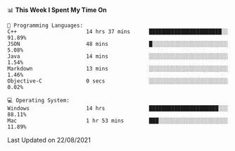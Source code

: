 
<!--START_SECTION:waka-->
📊 **This Week I Spent My Time On** 

```text
💬 Programming Languages: 
C++                      14 hrs 37 mins      ███████████████████████░░   91.89% 
JSON                     48 mins             █░░░░░░░░░░░░░░░░░░░░░░░░   5.08% 
Java                     14 mins             ░░░░░░░░░░░░░░░░░░░░░░░░░   1.54% 
Markdown                 13 mins             ░░░░░░░░░░░░░░░░░░░░░░░░░   1.46% 
Objective-C              0 secs              ░░░░░░░░░░░░░░░░░░░░░░░░░   0.02%

💻 Operating System: 
Windows                  14 hrs              ██████████████████████░░░   88.11% 
Mac                      1 hr 53 mins        ███░░░░░░░░░░░░░░░░░░░░░░   11.89%

```


 Last Updated on 22/08/2021
<!--END_SECTION:waka-->
